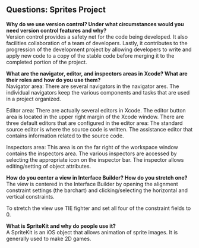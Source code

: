 ## Questions: Sprites Project  

**Why do we use version control? Under what circumstances would you need version control features and why?**  
Version control provides a safety net for the code being developed.  It also facilities collaboration of a team of developers.
Lastly, it contributes to the progression of the development project by allowing developers to write and apply new code to a
copy of the stable code before merging it to the completed portion of the project.

**What are the navigator, editor, and inspectors areas in Xcode? What are their roles and how do you use them?**  
Navigator area: There are several navigators in the navigator ares.  The individual navigators keep the various components and tasks that are used in a project organized.

Editor area: There are actually several editors in Xcode.  The editor button area is located in the upper right margin of the
Xcode window.  There are three default editors that are configured in the editor area:
The standard source editor is where the source code is written.
The assistance editor that contains information related to the source code.

Inspectors area: This area is on the far right of the workspace window contains the inspectors area.  The various inspectors are accessed by selecting the appropriate icon on the inspector bar.  The inspector allows editing/setting of object attributes.

**How do you center a view in Interface Builder? How do you stretch one?**  
The view is centered in the Interface Builder by opening the alignment constraint settings (the barchart) and
clicking/selecting the horizontal and vertical constraints.

To stretch the view use TIE fighter and set all four of the constraint fields to 0.


**What is SpriteKit and why do people use it?**  
A SpriteKit is an iOS object that allows animation of sprite images.  It is generally used to make 2D games.
